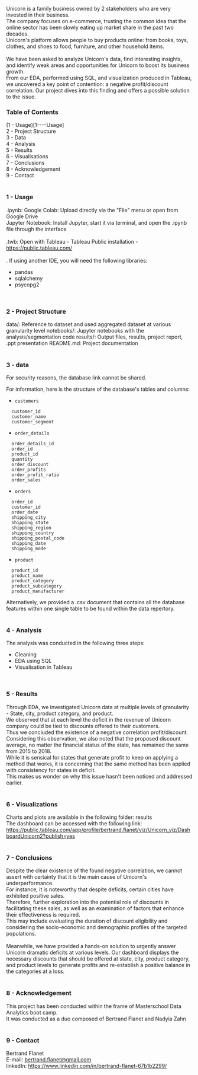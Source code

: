Unicorn is a family business owned by 2 stakeholders who are very invested in their business.<br>
The company focuses on e-commerce, trusting the common idea that the online sector has been slowly eating up market share in the past two decades. <br>
Unicorn's platform allows people to buy products online: from books, toys, clothes, and shoes to food, furniture, and other household items.<br>
<br>
We have been asked to analyze Unicorn's data, find interesting insights, and identify weak areas and opportunities for Unicorn to boost its business growth.
<br>
From our EDA, performed using SQL, and visualization produced in Tableau, we uncovered a key point of contention: a negative profit/discount correlation.
Our project dives into this finding and offers a possible solution to the issue.


### Table of Contents<br>
(1 - Usage)[1----Usage]<br>
2 - Project Structure<br>
3 - Data<br>
4 - Analysis<br>
5 - Results<br>
6 - Visualisations<br>
7 - Conclusions<br>
8 - Acknowledgement<br>
9 - Contact<br>
<br>

### 1 - Usage<br>

.ipynb: Google Colab: Upload directly via the "File" menu or open from Google Drive<br>
Jupyter Notebook: Install Jupyter, start it via terminal, and open the .ipynb file through the interface<br>
<br>
.twb: Open with Tableau - Tableau Public installation - https://public.tableau.com/<br>
<br>
. If using another IDE, you will need the following libraries:<br>
* pandas<br>
* sqlalchemy<br>
* psycopg2
<br>

### 2 - Project Structure<br>

data/: Reference to dataset and used aggregated dataset at various granularity level
notebooks/: Jupyter notebooks with the analysis/segmentation code
results/: Output files, results, project report, .ppt presentation
README.md: Project documentation<br>
<br>

### 3 - data

For security reasons, the database link cannot be shared.<br>

For information, here is the structure of the database's tables and columns:<br>


* `customers`
```
  customer_id
  customer_name
  customer_segment
```
* `order_details`
```
  order_details_id
  order_id
  product_id
  quantity
  order_discount
  order_profits
  order_profit_ratio
  order_sales
```
* `orders`
```
  order_id
  customer_id
  order_date
  shipping_city
  shipping_state
  shipping_region
  shipping_country
  shipping_postal_code
  shipping_date
  shipping_mode
```
* `product`
```
  product_id
  product_name
  product_category
  product_subcategory
  product_manufacturer
```

Alternatively, we provided a .csv document that contains all the database features within one single table to be found within the data repertory.<br>
<br>

### 4 - Analysis<br>

The analysis was conducted in the following three steps:<br>
* Cleaning<br>
* EDA using SQL<br>
* Visualisation in Tableau<br>
<br>

### 5 - Results<br>

Through EDA, we investigated Unicorn data at multiple levels of granularity - State, city, product category, and product.<br>
We observed that at each level the deficit in the revenue of Unicorn company could be tied to discounts offered to their customers.<br>
Thus we concluded the existence of a negative correlation profit/discount.<br>
Considering this observation, we also noted that the proposed discount average, no matter the financial status of the state, has remained the same from 2015 to 2018.<br>
While it is sensical for states that generate profit to keep on applying a method that works, it is concerning that the same method has been applied with consistency for states in deficit.<br>
This makes us wonder on why this issue hasn't been noticed and addressed earlier.<br>
<br>

### 6 - Visualizations<br>

Charts and plots are available in the following folder: results<br>
The dashboard can be accessed with the following link: https://public.tableau.com/app/profile/bertrand.flanet/viz/Unicorn_viz/DashboardUnicorn2?publish=yes<br>
<br>

### 7 - Conclusions<br>

Despite the clear existence of the found negative correlation, we cannot assert with certainty that it is the main cause of Unicorn's underperformance.<br>
For instance, it is noteworthy that despite deficits, certain cities have exhibited positive sales. <br>
Therefore, further exploration into the potential role of discounts in facilitating these sales, as well as an examination of factors that enhance their effectiveness is required.<br>
This may include evaluating the duration of discount eligibility and considering the socio-economic and demographic profiles of the targeted populations.<br>
<br>
Meanwhile, we have provided a hands-on solution to urgently answer Unicorn dramatic deficits at various levels. 
Our dashboard displays the necessary discounts that should be offered at state, city, product category, and product levels to generate profits and re-establish a positive balance in the categories at a loss.<br>
<br>

### 8 - Acknowledgement<br>

This project has been conducted within the frame of Masterschool Data Analytics boot camp.<br>
It was conducted as a duo composed of Bertrand Flanet and Nadyia Zahn<br>
<br>

### 9 - Contact<br>

Bertrand Flanet<br>
E-mail: bertrand.flanet@gmail.com<br>
linkedIn: https://www.linkedin.com/in/bertrand-flanet-67b1b2299/<br>

